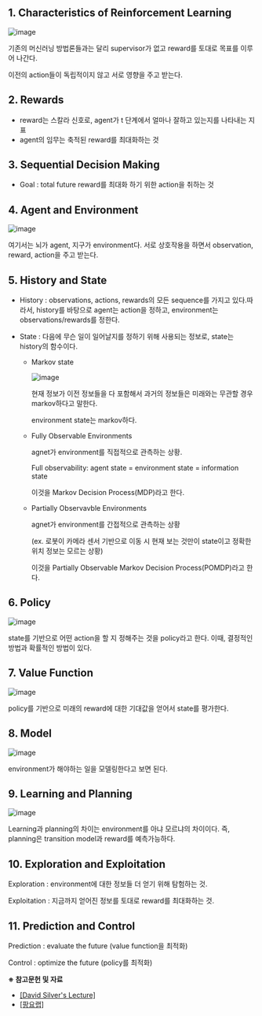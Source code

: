 





## **1. Characteristics of Reinforcement Learning**

![image](https://user-images.githubusercontent.com/59254578/71666650-29102880-2da5-11ea-9fc3-35e4b6f4ca5c.png)

기존의 머신러닝 방법론들과는 달리 supervisor가 없고 reward를 토대로 목표를 이루어 나간다.

이전의 action들이 독립적이지 않고 서로 영향을 주고 받는다.

## **2. Rewards**

- reward는 스칼라 신호로,  agent가 t 단계에서 얼마나 잘하고 있는지를 나타내는 지표
- agent의 임무는 축적된 reward를 최대화하는 것

## **3. Sequential Decision Making**

- Goal : total future reward를 최대화 하기 위한 action을 취하는 것

## **4. Agent and Environment**

![image](https://user-images.githubusercontent.com/59254578/71667339-03385300-2da8-11ea-9ddf-c356526f1a75.png)

여기서는 뇌가 agent, 지구가 environment다. 서로 상호작용을 하면서 observation, reward, action을 주고 받는다.

## **5. History and State**

- History : observations, actions, rewards의 모든 sequence를 가지고 있다.따라서, history를 바탕으로 agent는 action을 정하고, environment는 observations/rewards를 정한다.

- State : 다음에 무슨 일이 일어날지를 정하기 위해 사용되는 정보로, state는 history의 함수이다.

  - Markov state

    ![image](https://user-images.githubusercontent.com/59254578/71668170-2d3f4480-2dab-11ea-95d2-3b71c659792c.png)

    현재 정보가 이전 정보들을 다 포함해서 과거의 정보들은 미래와는 무관할 경우 markov하다고 말한다.

    environment state는 markov하다.

  - Fully Observable Environments

    agnet가 environment를 직접적으로 관측하는 상황.

    Full observability: agent state = environment state = information state

    이것을 Markov Decision Process(MDP)라고 한다.

  - Partially Observavble Environments

    agnet가 environment를 간접적으로 관측하는 상황

    (ex. 로봇이 카메라 센서 기반으로 이동 시 현재 보는 것만이 state이고 정확한 위치 정보는 모르는 상황)

    이것을 Partially Observable Markov Decision Process(POMDP)라고 한다.

## **6. Policy**

![image](https://user-images.githubusercontent.com/59254578/71668900-1b12d580-2dae-11ea-8d5a-32c8a5ae1311.png)

state를 기반으로 어떤 action을 할 지 정해주는 것을 policy라고 한다. 이때, 결정적인 방법과 확률적인 방법이 있다.

## **7. Value Function**

![image](https://user-images.githubusercontent.com/59254578/71668953-62996180-2dae-11ea-8aa1-65c4efe0c6e2.png)

policy를 기반으로 미래의 reward에 대한 기대값을 얻어서 state를 평가한다.

## **8. Model**

![image](https://user-images.githubusercontent.com/59254578/71778563-ee033480-2ff2-11ea-86da-8b40d1bc32c4.png)

environment가 해야하는 일을 모델링한다고 보면 된다.



## **9. Learning and Planning**

![image](https://user-images.githubusercontent.com/59254578/71669902-94f88e00-2db1-11ea-845a-7af94ff74cfb.png)

Learning과 planning의 차이는 environment를 아냐 모르냐의 차이이다. 즉, planning은 transition model과 reward를 예측가능하다.



## **10. Exploration and Exploitation**

Exploration : environment에 대한 정보들 더 얻기 위해 탐험하는 것.

Exploitation : 지금까지 얻어진 정보를 토대로 reward를 최대화하는 것.



## **11. Prediction and Control**

Prediction : evaluate the future (value function을 최적화)

Control : optimize the future (policy를 최적화)





**※ 참고문헌 및 자료**

- [[David Silver's Lecture]](http://www0.cs.ucl.ac.uk/staff/d.silver/web/Teaching.html)
- [[팡요랩]](https://www.youtube.com/channel/UCwkGvF7xKz2E0Lv-fZ9wv2g)

